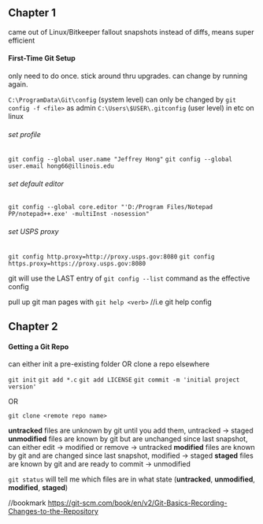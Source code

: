 ## Chapter 1
came out of Linux/Bitkeeper fallout
snapshots instead of diffs, means super efficient


#### First-Time Git Setup
only need to do once. stick around thru upgrades.
can change by running again.

`C:\ProgramData\Git\config` (system level) can only be changed by `git config -f <file>` as admin
`C:\Users\$USER\.gitconfig` (user level)
in etc on linux

###### set profile
`git config --global user.name "Jeffrey Hong"`
`git config --global user.email hong66@illinois.edu`

###### set default editor 
`git config --global core.editor "'D:/Program Files/Notepad PP/notepad++.exe' -multiInst -nosession"`

###### set USPS proxy
`git config http.proxy=http://proxy.usps.gov:8080`
`git config https.proxy=https://proxy.usps.gov:8080`

git will use the LAST entry of `git config --list` command as the effective config

pull up git man pages with `git help <verb>` //i.e git help config

## Chapter 2
#### Getting a Git Repo
can either init a pre-existing folder OR clone a repo elsewhere

`git init`
`git add *.c`
`git add LICENSE`
`git commit -m 'initial project version'`

OR

`git clone <remote repo name>`

**untracked** files are unknown by git until you add them, untracked -> staged
**unmodified** files are known by git but are unchanged since last snapshot, can either edit -> modified or remove -> untracked
**modified** files are known by git and are changed since last snapshot, modified -> staged
**staged** files are known by git and are ready to commit -> unmodified

`git status` will tell me which files are in what state (**untracked**, **unmodified**, **modified**, **staged**)

//bookmark
https://git-scm.com/book/en/v2/Git-Basics-Recording-Changes-to-the-Repository




